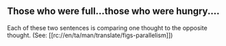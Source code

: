 ## Those who were full...those who were hungry.... ##

Each of these two sentences is comparing one thought to the opposite thought.  (See: [[rc://en/ta/man/translate/figs-parallelism]])